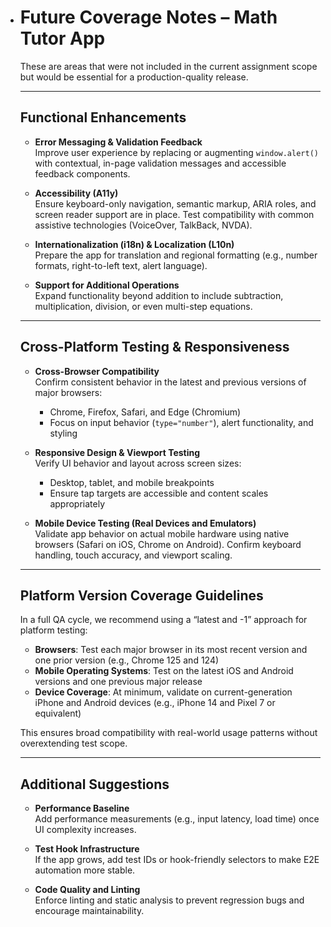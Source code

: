 - # Future Coverage Notes – Math Tutor App
  
  These are areas that were not included in the current assignment scope but would be essential for a production-quality release.
  
  ---
  
  ## Functional Enhancements
  
  - **Error Messaging & Validation Feedback**  
    Improve user experience by replacing or augmenting `window.alert()` with contextual, in-page validation messages and accessible feedback components.
  
  - **Accessibility (A11y)**  
    Ensure keyboard-only navigation, semantic markup, ARIA roles, and screen reader support are in place. Test compatibility with common assistive technologies (VoiceOver, TalkBack, NVDA).
  
  - **Internationalization (i18n) & Localization (L10n)**  
    Prepare the app for translation and regional formatting (e.g., number formats, right-to-left text, alert language).
  
  - **Support for Additional Operations**  
    Expand functionality beyond addition to include subtraction, multiplication, division, or even multi-step equations.
  
  ---
  
  ## Cross-Platform Testing & Responsiveness
  
  - **Cross-Browser Compatibility**  
    Confirm consistent behavior in the latest and previous versions of major browsers:
    - Chrome, Firefox, Safari, and Edge (Chromium)
    - Focus on input behavior (`type="number"`), alert functionality, and styling
  
  - **Responsive Design & Viewport Testing**  
    Verify UI behavior and layout across screen sizes:
    - Desktop, tablet, and mobile breakpoints
    - Ensure tap targets are accessible and content scales appropriately
  
  - **Mobile Device Testing (Real Devices and Emulators)**  
    Validate app behavior on actual mobile hardware using native browsers (Safari on iOS, Chrome on Android). Confirm keyboard handling, touch accuracy, and viewport scaling.
  
  ---
  
  ## Platform Version Coverage Guidelines
  
  In a full QA cycle, we recommend using a “latest and -1” approach for platform testing:
  
  - **Browsers**: Test each major browser in its most recent version and one prior version (e.g., Chrome 125 and 124)
  - **Mobile Operating Systems**: Test on the latest iOS and Android versions and one previous major release
  - **Device Coverage**: At minimum, validate on current-generation iPhone and Android devices (e.g., iPhone 14 and Pixel 7 or equivalent)
  
  This ensures broad compatibility with real-world usage patterns without overextending test scope.
  
  ---
  
  ## Additional Suggestions
  
  - **Performance Baseline**  
    Add performance measurements (e.g., input latency, load time) once UI complexity increases.
  
  - **Test Hook Infrastructure**  
    If the app grows, add test IDs or hook-friendly selectors to make E2E automation more stable.
  
  - **Code Quality and Linting**  
    Enforce linting and static analysis to prevent regression bugs and encourage maintainability.